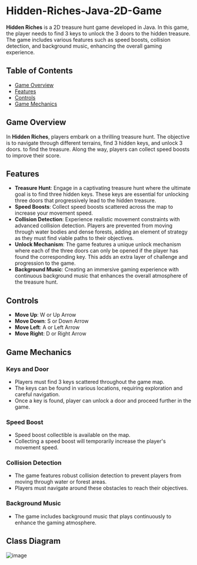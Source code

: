 # Hidden-Riches-Java-2D-Game

**Hidden Riches** is a 2D treasure hunt game developed in Java. In this game, the player needs to find 3 keys to unlock the 3 doors to the hidden treasure. The game includes various features such as speed boosts, collision detection, and background music, enhancing the overall gaming experience.

## Table of Contents

- [Game Overview](#game-overview)
- [Features](#features)
- [Controls](#controls)
- [Game Mechanics](#game-mechanics)

## Game Overview

In **Hidden Riches**, players embark on a thrilling treasure hunt. The objective is to navigate through different terrains, find 3 hidden keys, and unlock 3 doors. to find the treasure. Along the way, players can collect speed boosts to improve their score.
## Features

- **Treasure Hunt**: Engage in a captivating treasure hunt where the ultimate goal is to find three hidden keys. These keys are essential for unlocking three doors that progressively lead to the hidden treasure.
- **Speed Boosts**: Collect speed boosts scattered across the map to increase your movement speed.
- **Collision Detection**: Experience realistic movement constraints with advanced collision detection. Players are prevented from moving through water bodies and dense forests, adding an element of strategy as they must find viable paths to their objectives.
- **Unlock Mechanism**: The game features a unique unlock mechanism where each of the three doors can only be opened if the player has found the corresponding key. This adds an extra layer of challenge and progression to the game.
- **Background Music**: Creating an immersive gaming experience with continuous background music that enhances the overall atmosphere of the treasure hunt.

## Controls

- **Move Up**: W or Up Arrow
- **Move Down**: S or Down Arrow
- **Move Left**: A or Left Arrow
- **Move Right**: D or Right Arrow

## Game Mechanics

### Keys and Door
- Players must find 3 keys scattered throughout the game map.
- The keys can be found in various locations, requiring exploration and careful navigation.
- Once a key is found, player can unlock a door and proceed further in the game.

### Speed Boost
- Speed boost collectible is available on the map.
- Collecting a speed boost will temporarily increase the player's movement speed.

### Collision Detection
- The game features robust collision detection to prevent players from moving through water or forest areas.
- Players must navigate around these obstacles to reach their objectives.

### Background Music
- The game includes background music that plays continuously to enhance the gaming atmosphere.

## Class Diagram
![image](https://github.com/Anshlulla/Hidden-Riches-Java-2D-Game/assets/64259285/7abbb495-4a7c-419c-b835-a392c0b2c410)


